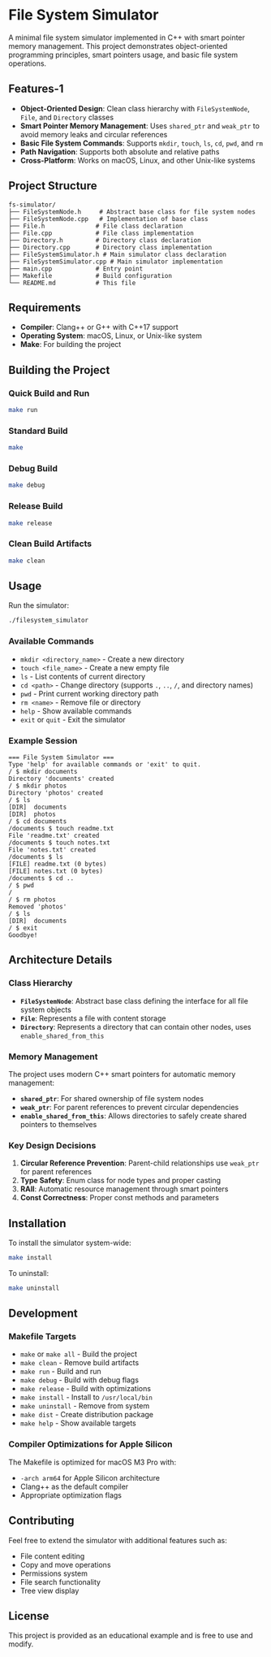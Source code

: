 # File System Simulator

A minimal file system simulator implemented in C++ with smart pointer memory management. This project demonstrates object-oriented programming principles, smart pointers usage, and basic file system operations.

## Features-1

- **Object-Oriented Design**: Clean class hierarchy with `FileSystemNode`, `File`, and `Directory` classes
- **Smart Pointer Memory Management**: Uses `shared_ptr` and `weak_ptr` to avoid memory leaks and circular references
- **Basic File System Commands**: Supports `mkdir`, `touch`, `ls`, `cd`, `pwd`, and `rm`
- **Path Navigation**: Supports both absolute and relative paths
- **Cross-Platform**: Works on macOS, Linux, and other Unix-like systems

## Project Structure

```
fs-simulator/
├── FileSystemNode.h     # Abstract base class for file system nodes
├── FileSystemNode.cpp   # Implementation of base class
├── File.h              # File class declaration
├── File.cpp            # File class implementation
├── Directory.h         # Directory class declaration
├── Directory.cpp       # Directory class implementation
├── FileSystemSimulator.h # Main simulator class declaration
├── FileSystemSimulator.cpp # Main simulator implementation
├── main.cpp            # Entry point
├── Makefile            # Build configuration
└── README.md           # This file
```

## Requirements

- **Compiler**: Clang++ or G++ with C++17 support
- **Operating System**: macOS, Linux, or Unix-like system
- **Make**: For building the project

## Building the Project

### Quick Build and Run
```bash
make run
```

### Standard Build
```bash
make
```

### Debug Build
```bash
make debug
```

### Release Build
```bash
make release
```

### Clean Build Artifacts
```bash
make clean
```

## Usage

Run the simulator:
```bash
./filesystem_simulator
```

### Available Commands

- `mkdir <directory_name>` - Create a new directory
- `touch <file_name>` - Create a new empty file
- `ls` - List contents of current directory
- `cd <path>` - Change directory (supports `.`, `..`, `/`, and directory names)
- `pwd` - Print current working directory path
- `rm <name>` - Remove file or directory
- `help` - Show available commands
- `exit` or `quit` - Exit the simulator

### Example Session

```
=== File System Simulator ===
Type 'help' for available commands or 'exit' to quit.
/ $ mkdir documents
Directory 'documents' created
/ $ mkdir photos
Directory 'photos' created
/ $ ls
[DIR]  documents
[DIR]  photos
/ $ cd documents
/documents $ touch readme.txt
File 'readme.txt' created
/documents $ touch notes.txt
File 'notes.txt' created
/documents $ ls
[FILE] readme.txt (0 bytes)
[FILE] notes.txt (0 bytes)
/documents $ cd ..
/ $ pwd
/
/ $ rm photos
Removed 'photos'
/ $ ls
[DIR]  documents
/ $ exit
Goodbye!
```

## Architecture Details

### Class Hierarchy

- **`FileSystemNode`**: Abstract base class defining the interface for all file system objects
- **`File`**: Represents a file with content storage
- **`Directory`**: Represents a directory that can contain other nodes, uses `enable_shared_from_this`

### Memory Management

The project uses modern C++ smart pointers for automatic memory management:

- **`shared_ptr`**: For shared ownership of file system nodes
- **`weak_ptr`**: For parent references to prevent circular dependencies
- **`enable_shared_from_this`**: Allows directories to safely create shared pointers to themselves

### Key Design Decisions

1. **Circular Reference Prevention**: Parent-child relationships use `weak_ptr` for parent references
2. **Type Safety**: Enum class for node types and proper casting
3. **RAII**: Automatic resource management through smart pointers
4. **Const Correctness**: Proper const methods and parameters

## Installation

To install the simulator system-wide:
```bash
make install
```

To uninstall:
```bash
make uninstall
```

## Development

### Makefile Targets

- `make` or `make all` - Build the project
- `make clean` - Remove build artifacts
- `make run` - Build and run
- `make debug` - Build with debug flags
- `make release` - Build with optimizations
- `make install` - Install to `/usr/local/bin`
- `make uninstall` - Remove from system
- `make dist` - Create distribution package
- `make help` - Show available targets

### Compiler Optimizations for Apple Silicon

The Makefile is optimized for macOS M3 Pro with:
- `-arch arm64` for Apple Silicon architecture
- Clang++ as the default compiler
- Appropriate optimization flags

## Contributing

Feel free to extend the simulator with additional features such as:
- File content editing
- Copy and move operations
- Permissions system
- File search functionality
- Tree view display

## License

This project is provided as an educational example and is free to use and modify.

